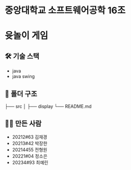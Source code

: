 # 중앙대학교 소프트웨어공학 16조

# 윳놀이 게임 

## 🛠 기술 스택
- java
- java swing

## 📁 폴더 구조
├── src
│   ├── display
└── README.md

## 🙋‍♂️ 만든 사람
- 20212#63 김재경
- 20213#42 박장한
- 20214455 전형원
- 20221#04 정소은
- 20234#93 최예린
